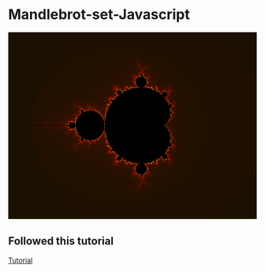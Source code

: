 # Mandlebrot-set-Javascript

![alt text](./mandlebrot.png)

## Followed this tutorial
[Tutorial](http://rembound.com/articles/drawing-mandelbrot-fractals-with-html5-canvas-and-javascript)
